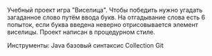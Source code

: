 Учебный проект игра "Виселица". 
Чтобы победить нужно угадать загаданное слово путём ввода букв. На отгадывание слова есть 6 попыток, если буква введена неверно отрисовывается элемент виселицы.
Проект написан в процедурном стиле.

Инструменты:
Java базовый синтаксис
Collection
Git
